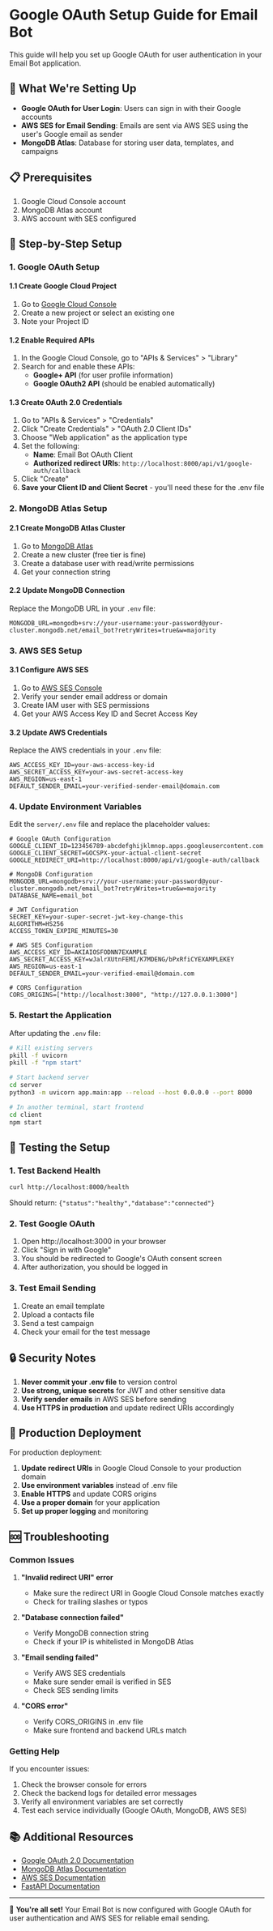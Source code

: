 # Google OAuth Setup Guide for Email Bot

This guide will help you set up Google OAuth for user authentication in your Email Bot application.

## 🎯 What We're Setting Up

- **Google OAuth for User Login**: Users can sign in with their Google accounts
- **AWS SES for Email Sending**: Emails are sent via AWS SES using the user's Google email as sender
- **MongoDB Atlas**: Database for storing user data, templates, and campaigns

## 📋 Prerequisites

1. Google Cloud Console account
2. MongoDB Atlas account
3. AWS account with SES configured

## 🔧 Step-by-Step Setup

### 1. Google OAuth Setup

#### 1.1 Create Google Cloud Project

1. Go to [Google Cloud Console](https://console.cloud.google.com/)
2. Create a new project or select an existing one
3. Note your Project ID

#### 1.2 Enable Required APIs

1. In the Google Cloud Console, go to "APIs & Services" > "Library"
2. Search for and enable these APIs:
   - **Google+ API** (for user profile information)
   - **Google OAuth2 API** (should be enabled automatically)

#### 1.3 Create OAuth 2.0 Credentials

1. Go to "APIs & Services" > "Credentials"
2. Click "Create Credentials" > "OAuth 2.0 Client IDs"
3. Choose "Web application" as the application type
4. Set the following:
   - **Name**: Email Bot OAuth Client
   - **Authorized redirect URIs**: `http://localhost:8000/api/v1/google-auth/callback`
5. Click "Create"
6. **Save your Client ID and Client Secret** - you'll need these for the .env file

### 2. MongoDB Atlas Setup

#### 2.1 Create MongoDB Atlas Cluster

1. Go to [MongoDB Atlas](https://cloud.mongodb.com/)
2. Create a new cluster (free tier is fine)
3. Create a database user with read/write permissions
4. Get your connection string

#### 2.2 Update MongoDB Connection

Replace the MongoDB URL in your `.env` file:

```
MONGODB_URL=mongodb+srv://your-username:your-password@your-cluster.mongodb.net/email_bot?retryWrites=true&w=majority
```

### 3. AWS SES Setup

#### 3.1 Configure AWS SES

1. Go to [AWS SES Console](https://console.aws.amazon.com/ses/)
2. Verify your sender email address or domain
3. Create IAM user with SES permissions
4. Get your AWS Access Key ID and Secret Access Key

#### 3.2 Update AWS Credentials

Replace the AWS credentials in your `.env` file:

```
AWS_ACCESS_KEY_ID=your-aws-access-key-id
AWS_SECRET_ACCESS_KEY=your-aws-secret-access-key
AWS_REGION=us-east-1
DEFAULT_SENDER_EMAIL=your-verified-sender-email@domain.com
```

### 4. Update Environment Variables

Edit the `server/.env` file and replace the placeholder values:

```env
# Google OAuth Configuration
GOOGLE_CLIENT_ID=123456789-abcdefghijklmnop.apps.googleusercontent.com
GOOGLE_CLIENT_SECRET=GOCSPX-your-actual-client-secret
GOOGLE_REDIRECT_URI=http://localhost:8000/api/v1/google-auth/callback

# MongoDB Configuration
MONGODB_URL=mongodb+srv://your-username:your-password@your-cluster.mongodb.net/email_bot?retryWrites=true&w=majority
DATABASE_NAME=email_bot

# JWT Configuration
SECRET_KEY=your-super-secret-jwt-key-change-this
ALGORITHM=HS256
ACCESS_TOKEN_EXPIRE_MINUTES=30

# AWS SES Configuration
AWS_ACCESS_KEY_ID=AKIAIOSFODNN7EXAMPLE
AWS_SECRET_ACCESS_KEY=wJalrXUtnFEMI/K7MDENG/bPxRfiCYEXAMPLEKEY
AWS_REGION=us-east-1
DEFAULT_SENDER_EMAIL=your-verified-email@domain.com

# CORS Configuration
CORS_ORIGINS=["http://localhost:3000", "http://127.0.0.1:3000"]
```

### 5. Restart the Application

After updating the `.env` file:

```bash
# Kill existing servers
pkill -f uvicorn
pkill -f "npm start"

# Start backend server
cd server
python3 -m uvicorn app.main:app --reload --host 0.0.0.0 --port 8000

# In another terminal, start frontend
cd client
npm start
```

## 🧪 Testing the Setup

### 1. Test Backend Health

```bash
curl http://localhost:8000/health
```

Should return: `{"status":"healthy","database":"connected"}`

### 2. Test Google OAuth

1. Open http://localhost:3000 in your browser
2. Click "Sign in with Google"
3. You should be redirected to Google's OAuth consent screen
4. After authorization, you should be logged in

### 3. Test Email Sending

1. Create an email template
2. Upload a contacts file
3. Send a test campaign
4. Check your email for the test message

## 🔒 Security Notes

1. **Never commit your .env file** to version control
2. **Use strong, unique secrets** for JWT and other sensitive data
3. **Verify sender emails** in AWS SES before sending
4. **Use HTTPS in production** and update redirect URIs accordingly

## 🚀 Production Deployment

For production deployment:

1. **Update redirect URIs** in Google Cloud Console to your production domain
2. **Use environment variables** instead of .env file
3. **Enable HTTPS** and update CORS origins
4. **Use a proper domain** for your application
5. **Set up proper logging** and monitoring

## 🆘 Troubleshooting

### Common Issues

1. **"Invalid redirect URI" error**

   - Make sure the redirect URI in Google Cloud Console matches exactly
   - Check for trailing slashes or typos

2. **"Database connection failed"**

   - Verify MongoDB connection string
   - Check if your IP is whitelisted in MongoDB Atlas

3. **"Email sending failed"**

   - Verify AWS SES credentials
   - Make sure sender email is verified in SES
   - Check SES sending limits

4. **"CORS error"**
   - Verify CORS_ORIGINS in .env file
   - Make sure frontend and backend URLs match

### Getting Help

If you encounter issues:

1. Check the browser console for errors
2. Check the backend logs for detailed error messages
3. Verify all environment variables are set correctly
4. Test each service individually (Google OAuth, MongoDB, AWS SES)

## 📚 Additional Resources

- [Google OAuth 2.0 Documentation](https://developers.google.com/identity/protocols/oauth2)
- [MongoDB Atlas Documentation](https://docs.atlas.mongodb.com/)
- [AWS SES Documentation](https://docs.aws.amazon.com/ses/)
- [FastAPI Documentation](https://fastapi.tiangolo.com/)

---

🎉 **You're all set!** Your Email Bot is now configured with Google OAuth for user authentication and AWS SES for reliable email sending.
